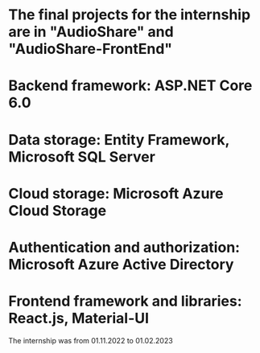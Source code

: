 # The final projects for the internship are in "AudioShare" and "AudioShare-FrontEnd"


# Backend framework: ASP.NET Core 6.0

# Data storage: Entity Framework, Microsoft SQL Server

# Cloud storage: Microsoft Azure Cloud Storage

# Authentication and authorization: Microsoft Azure Active Directory

# Frontend framework and libraries: React.js, Material-UI


The internship was from 01.11.2022 to 01.02.2023
